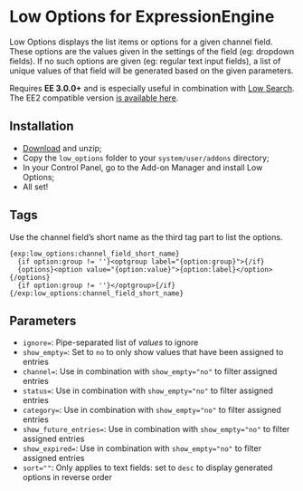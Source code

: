 # Low Options for ExpressionEngine

Low Options displays the list items or options for a given channel field. These options are the values given in the settings of the field (eg: dropdown fields). If no such options are given (eg: regular text input fields), a list of unique values of that field will be generated based on the given parameters.

Requires **EE 3.0.0+** and is especially useful in combination with [Low Search](http://gotolow/addons/low-search). The EE2 compatible version [is available here](https://github.com/low/low_options/tree/ee2).

## Installation

- [Download](https://github.com/low/low_options/archive/master.zip) and unzip;
- Copy the `low_options` folder to your `system/user/addons` directory;
- In your Control Panel, go to the Add-on Manager and install Low Options;
- All set!

## Tags

Use the channel field’s short name as the third tag part to list the options.

	{exp:low_options:channel_field_short_name}
	  {if option:group != ''}<optgroup label="{option:group}">{/if}
	  {options}<option value="{option:value}">{option:label}</option>{/options}
	  {if option:group != ''}</optgroup>{/if}
	{/exp:low_options:channel_field_short_name}

## Parameters

- `ignore=`: Pipe-separated list of *values* to ignore
- `show_empty=`: Set to `no` to only show values that have been assigned to entries
- `channel=`: Use in combination with `show_empty="no"` to filter assigned entries
- `status=`: Use in combination with `show_empty="no"` to filter assigned entries
- `category=`: Use in combination with `show_empty="no"` to filter assigned entries
- `show_future_entries=`: Use in combination with `show_empty="no"` to filter assigned entries
- `show_expired=`: Use in combination with `show_empty="no"` to filter assigned entries
- `sort=""`: Only applies to text fields: set to `desc` to display generated options in reverse order